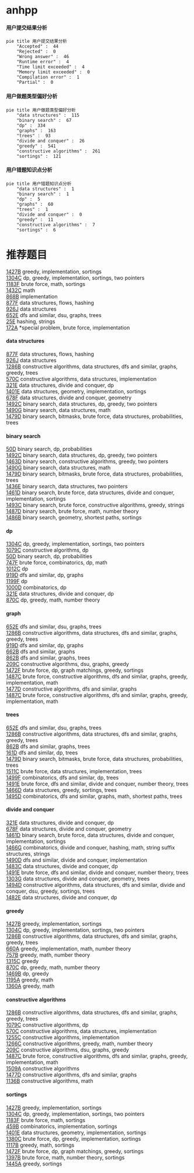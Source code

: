 # anhpp
<!-- tabs:start -->
#### **用户提交结果分析**

```mermaid
pie title 用户提交结果分析
    "Accepted" :  44
    "Rejected" :  0
    "Wrong answer" :  46
    "Runtime error" :  4
    "Time limit exceeded" :  4
    "Memory limit exceeded" :  0
    "Compilation error" :  1
    "Partial" :  0
```
#### **用户做题类型偏好分析**

```mermaid
pie title 用户做题类型偏好分析
    "data structures" :  115
    "binary search" :  67
    "dp" :  334
    "graphs" :  163
    "trees" :  93
    "divide and conquer" :  26
    "greedy" :  541
    "constructive algorithms" :  261
    "sortings" :  121
```
#### **用户错题知识点分析**

```mermaid
pie title 用户错题知识点分析
    "data structures" :  1
    "binary search" :  1
    "dp" :  5
    "graphs" :  60
    "trees" :  1
    "divide and conquer" :  0
    "greedy" :  11
    "constructive algorithms" :  7
    "sortings" :  6
```
<!-- tabs:end -->
# 推荐题目
[1427B](http://codeforces.com/problemset/problem/1427/B)		greedy,
                        implementation,
                        sortings		  
[1304C](http://codeforces.com/problemset/problem/1304/C)		dp,
                        greedy,
                        implementation,
                        sortings,
                        two pointers		  
[1183F](http://codeforces.com/problemset/problem/1183/F)		brute force,
                        math,
                        sortings		  
[1432C](https://codeforces.com/contest/1432/problem/C)		math		  
[868B](http://codeforces.com/problemset/problem/868/B)		implementation		  
[877F](http://codeforces.com/problemset/problem/877/F)		data structures,
                        flows,
                        hashing		  
[926J](http://codeforces.com/problemset/problem/926/J)		data structures		  
[652E](http://codeforces.com/problemset/problem/652/E)		dfs and similar,
                        dsu,
                        graphs,
                        trees		  
[25E](http://codeforces.com/problemset/problem/25/E)		hashing,
                        strings		  
[172A](http://codeforces.com/problemset/problem/172/A)		*special problem,
                        brute force,
                        implementation		  
<!-- tabs:start -->
#### **data structures**
[877F](http://codeforces.com/problemset/problem/877/F)		data structures,
                        flows,
                        hashing		  
[926J](http://codeforces.com/problemset/problem/926/J)		data structures		  
[1286B](http://codeforces.com/problemset/problem/1286/B)		constructive algorithms,
                        data structures,
                        dfs and similar,
                        graphs,
                        greedy,
                        trees		  
[570C](http://codeforces.com/problemset/problem/570/C)		constructive algorithms,
                        data structures,
                        implementation		  
[321E](http://codeforces.com/problemset/problem/321/E)		data structures,
                        divide and conquer,
                        dp		  
[1401E](http://codeforces.com/problemset/problem/1401/E)		data structures,
                        geometry,
                        implementation,
                        sortings		  
[678F](http://codeforces.com/problemset/problem/678/F)		data structures,
                        divide and conquer,
                        geometry		  
[1492C](http://codeforces.com/problemset/problem/1492/C)		binary search,
                        data structures,
                        dp,
                        greedy,
                        two pointers		  
[1490G](http://codeforces.com/problemset/problem/1490/G)		binary search,
                        data structures,
                        math		  
[1479D](http://codeforces.com/problemset/problem/1479/D)		binary search,
                        bitmasks,
                        brute force,
                        data structures,
                        probabilities,
                        trees		  
#### **binary search**
[50D](http://codeforces.com/problemset/problem/50/D)		binary search,
                        dp,
                        probabilities		  
[1492C](http://codeforces.com/problemset/problem/1492/C)		binary search,
                        data structures,
                        dp,
                        greedy,
                        two pointers		  
[1463D](http://codeforces.com/problemset/problem/1463/D)		binary search,
                        constructive algorithms,
                        greedy,
                        two pointers		  
[1490G](http://codeforces.com/problemset/problem/1490/G)		binary search,
                        data structures,
                        math		  
[1479D](http://codeforces.com/problemset/problem/1479/D)		binary search,
                        bitmasks,
                        brute force,
                        data structures,
                        probabilities,
                        trees		  
[1436E](http://codeforces.com/problemset/problem/1436/E)		binary search,
                        data structures,
                        two pointers		  
[1461D](http://codeforces.com/problemset/problem/1461/D)		binary search,
                        brute force,
                        data structures,
                        divide and conquer,
                        implementation,
                        sortings		  
[1493C](http://codeforces.com/problemset/problem/1493/C)		binary search,
                        brute force,
                        constructive algorithms,
                        greedy,
                        strings		  
[1487D](http://codeforces.com/problemset/problem/1487/D)		binary search,
                        brute force,
                        math,
                        number theory		  
[1486B](http://codeforces.com/problemset/problem/1486/B)		binary search,
                        geometry,
                        shortest paths,
                        sortings		  
#### **dp**
[1304C](http://codeforces.com/problemset/problem/1304/C)		dp,
                        greedy,
                        implementation,
                        sortings,
                        two pointers		  
[1079C](https://codeforces.com/contest/1079/problem/C)		constructive algorithms,
                        dp		  
[50D](http://codeforces.com/problemset/problem/50/D)		binary search,
                        dp,
                        probabilities		  
[747F](http://codeforces.com/problemset/problem/747/F)		brute force,
                        combinatorics,
                        dp,
                        math		  
[1012C](http://codeforces.com/problemset/problem/1012/C)		dp		  
[919D](http://codeforces.com/problemset/problem/919/D)		dfs and similar,
                        dp,
                        graphs		  
[1199F](https://codeforces.com/contest/1199/problem/F)		dp		  
[1000D](http://codeforces.com/problemset/problem/1000/D)		combinatorics,
                        dp		  
[321E](http://codeforces.com/problemset/problem/321/E)		data structures,
                        divide and conquer,
                        dp		  
[870C](http://codeforces.com/problemset/problem/870/C)		dp,
                        greedy,
                        math,
                        number theory		  
#### **graph**
[652E](http://codeforces.com/problemset/problem/652/E)		dfs and similar,
                        dsu,
                        graphs,
                        trees		  
[1286B](http://codeforces.com/problemset/problem/1286/B)		constructive algorithms,
                        data structures,
                        dfs and similar,
                        graphs,
                        greedy,
                        trees		  
[919D](http://codeforces.com/problemset/problem/919/D)		dfs and similar,
                        dp,
                        graphs		  
[662B](http://codeforces.com/problemset/problem/662/B)		dfs and similar,
                        graphs		  
[862B](http://codeforces.com/problemset/problem/862/B)		dfs and similar,
                        graphs,
                        trees		  
[209C](http://codeforces.com/problemset/problem/209/C)		constructive algorithms,
                        dsu,
                        graphs,
                        greedy		  
[1472F](http://codeforces.com/problemset/problem/1472/F)		brute force,
                        dp,
                        graph matchings,
                        greedy,
                        sortings		  
[1487C](http://codeforces.com/problemset/problem/1487/C)		brute force,
                        constructive algorithms,
                        dfs and similar,
                        graphs,
                        greedy,
                        implementation,
                        math		  
[1477D](http://codeforces.com/problemset/problem/1477/D)		constructive algorithms,
                        dfs and similar,
                        graphs		  
[1487C](http://codeforces.com/problemset/problem/1487/C)		brute force,
                        constructive algorithms,
                        dfs and similar,
                        graphs,
                        greedy,
                        implementation,
                        math		  
#### **trees**
[652E](http://codeforces.com/problemset/problem/652/E)		dfs and similar,
                        dsu,
                        graphs,
                        trees		  
[1286B](http://codeforces.com/problemset/problem/1286/B)		constructive algorithms,
                        data structures,
                        dfs and similar,
                        graphs,
                        greedy,
                        trees		  
[862B](http://codeforces.com/problemset/problem/862/B)		dfs and similar,
                        graphs,
                        trees		  
[161D](http://codeforces.com/problemset/problem/161/D)		dfs and similar,
                        dp,
                        trees		  
[1479D](http://codeforces.com/problemset/problem/1479/D)		binary search,
                        bitmasks,
                        brute force,
                        data structures,
                        probabilities,
                        trees		  
[1511C](http://codeforces.com/problemset/problem/1511/C)		brute force,
                        data structures,
                        implementation,
                        trees		  
[1499F](http://codeforces.com/problemset/problem/1499/F)		combinatorics,
                        dfs and similar,
                        dp,
                        trees		  
[1491E](http://codeforces.com/problemset/problem/1491/E)		brute force,
                        dfs and similar,
                        divide and conquer,
                        number theory,
                        trees		  
[1466D](http://codeforces.com/problemset/problem/1466/D)		data structures,
                        greedy,
                        sortings,
                        trees		  
[1495D](http://codeforces.com/problemset/problem/1495/D)		combinatorics,
                        dfs and similar,
                        graphs,
                        math,
                        shortest paths,
                        trees		  
#### **divide and conquer**
[321E](http://codeforces.com/problemset/problem/321/E)		data structures,
                        divide and conquer,
                        dp		  
[678F](http://codeforces.com/problemset/problem/678/F)		data structures,
                        divide and conquer,
                        geometry		  
[1461D](http://codeforces.com/problemset/problem/1461/D)		binary search,
                        brute force,
                        data structures,
                        divide and conquer,
                        implementation,
                        sortings		  
[1466G](http://codeforces.com/problemset/problem/1466/G)		combinatorics,
                        divide and conquer,
                        hashing,
                        math,
                        string suffix structures,
                        strings		  
[1490D](http://codeforces.com/problemset/problem/1490/D)		dfs and similar,
                        divide and conquer,
                        implementation		  
[1483C](https://codeforces.com/contest/1483/problem/C)		data structures,
                        divide and conquer,
                        dp		  
[1491E](http://codeforces.com/problemset/problem/1491/E)		brute force,
                        dfs and similar,
                        divide and conquer,
                        number theory,
                        trees		  
[1303G](http://codeforces.com/problemset/problem/1303/G)		data structures,
                        divide and conquer,
                        geometry,
                        trees		  
[1494D](http://codeforces.com/problemset/problem/1494/D)		constructive algorithms,
                        data structures,
                        dfs and similar,
                        divide and conquer,
                        dsu,
                        greedy,
                        sortings,
                        trees		  
[1482E](http://codeforces.com/problemset/problem/1482/E)		data structures,
                        divide and conquer,
                        dp		  
#### **greedy**
[1427B](http://codeforces.com/problemset/problem/1427/B)		greedy,
                        implementation,
                        sortings		  
[1304C](http://codeforces.com/problemset/problem/1304/C)		dp,
                        greedy,
                        implementation,
                        sortings,
                        two pointers		  
[1286B](http://codeforces.com/problemset/problem/1286/B)		constructive algorithms,
                        data structures,
                        dfs and similar,
                        graphs,
                        greedy,
                        trees		  
[660A](http://codeforces.com/problemset/problem/660/A)		greedy,
                        implementation,
                        math,
                        number theory		  
[757B](http://codeforces.com/problemset/problem/757/B)		greedy,
                        math,
                        number theory		  
[1315C](http://codeforces.com/problemset/problem/1315/C)		greedy		  
[870C](http://codeforces.com/problemset/problem/870/C)		dp,
                        greedy,
                        math,
                        number theory		  
[1469B](http://codeforces.com/problemset/problem/1469/B)		dp,
                        greedy		  
[1195A](http://codeforces.com/problemset/problem/1195/A)		greedy,
                        math		  
[1360A](http://codeforces.com/problemset/problem/1360/A)		greedy,
                        math		  
#### **constructive algorithms**
[1286B](http://codeforces.com/problemset/problem/1286/B)		constructive algorithms,
                        data structures,
                        dfs and similar,
                        graphs,
                        greedy,
                        trees		  
[1079C](https://codeforces.com/contest/1079/problem/C)		constructive algorithms,
                        dp		  
[570C](http://codeforces.com/problemset/problem/570/C)		constructive algorithms,
                        data structures,
                        implementation		  
[1255C](http://codeforces.com/problemset/problem/1255/C)		constructive algorithms,
                        implementation		  
[1266C](http://codeforces.com/problemset/problem/1266/C)		constructive algorithms,
                        greedy,
                        math,
                        number theory		  
[209C](http://codeforces.com/problemset/problem/209/C)		constructive algorithms,
                        dsu,
                        graphs,
                        greedy		  
[1487C](http://codeforces.com/problemset/problem/1487/C)		brute force,
                        constructive algorithms,
                        dfs and similar,
                        graphs,
                        greedy,
                        implementation,
                        math		  
[1509A](http://codeforces.com/problemset/problem/1509/A)		constructive algorithms		  
[1477D](http://codeforces.com/problemset/problem/1477/D)		constructive algorithms,
                        dfs and similar,
                        graphs		  
[1136B](http://codeforces.com/problemset/problem/1136/B)		constructive algorithms,
                        math		  
#### **sortings**
[1427B](http://codeforces.com/problemset/problem/1427/B)		greedy,
                        implementation,
                        sortings		  
[1304C](http://codeforces.com/problemset/problem/1304/C)		dp,
                        greedy,
                        implementation,
                        sortings,
                        two pointers		  
[1183F](http://codeforces.com/problemset/problem/1183/F)		brute force,
                        math,
                        sortings		  
[459B](http://codeforces.com/problemset/problem/459/B)		combinatorics,
                        implementation,
                        sortings		  
[1401E](http://codeforces.com/problemset/problem/1401/E)		data structures,
                        geometry,
                        implementation,
                        sortings		  
[1380C](http://codeforces.com/problemset/problem/1380/C)		brute force,
                        dp,
                        greedy,
                        implementation,
                        sortings		  
[1117B](http://codeforces.com/problemset/problem/1117/B)		greedy,
                        math,
                        sortings		  
[1472F](http://codeforces.com/problemset/problem/1472/F)		brute force,
                        dp,
                        graph matchings,
                        greedy,
                        sortings		  
[1397B](http://codeforces.com/problemset/problem/1397/B)		brute force,
                        math,
                        number theory,
                        sortings		  
[1445A](http://codeforces.com/problemset/problem/1445/A)		greedy,
                        sortings		  
<!-- tabs:end -->
